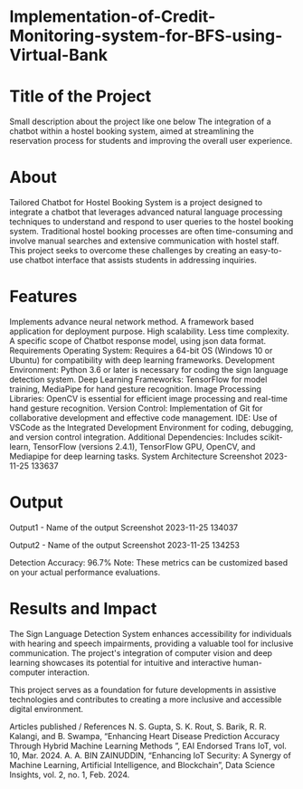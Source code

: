 # Implementation-of-Credit-Monitoring-system-for-BFS-using-Virtual-Bank

# Title of the Project
Small description about the project like one below The integration of a chatbot within a hostel booking system, aimed at streamlining the reservation process for students and improving the overall user experience.

# About
Tailored Chatbot for Hostel Booking System is a project designed to integrate a chatbot that leverages advanced natural language processing techniques to understand and respond to user queries to the hostel booking system. Traditional hostel booking processes are often time-consuming and involve manual searches and extensive communication with hostel staff. This project seeks to overcome these challenges by creating an easy-to-use chatbot interface that assists students in addressing inquiries.

# Features
Implements advance neural network method.
A framework based application for deployment purpose.
High scalability.
Less time complexity.
A specific scope of Chatbot response model, using json data format.
Requirements
Operating System: Requires a 64-bit OS (Windows 10 or Ubuntu) for compatibility with deep learning frameworks.
Development Environment: Python 3.6 or later is necessary for coding the sign language detection system.
Deep Learning Frameworks: TensorFlow for model training, MediaPipe for hand gesture recognition.
Image Processing Libraries: OpenCV is essential for efficient image processing and real-time hand gesture recognition.
Version Control: Implementation of Git for collaborative development and effective code management.
IDE: Use of VSCode as the Integrated Development Environment for coding, debugging, and version control integration.
Additional Dependencies: Includes scikit-learn, TensorFlow (versions 2.4.1), TensorFlow GPU, OpenCV, and Mediapipe for deep learning tasks.
System Architecture
Screenshot 2023-11-25 133637

# Output
Output1 - Name of the output
Screenshot 2023-11-25 134037

Output2 - Name of the output
Screenshot 2023-11-25 134253

Detection Accuracy: 96.7% Note: These metrics can be customized based on your actual performance evaluations.

# Results and Impact
The Sign Language Detection System enhances accessibility for individuals with hearing and speech impairments, providing a valuable tool for inclusive communication. The project's integration of computer vision and deep learning showcases its potential for intuitive and interactive human-computer interaction.

This project serves as a foundation for future developments in assistive technologies and contributes to creating a more inclusive and accessible digital environment.

Articles published / References
N. S. Gupta, S. K. Rout, S. Barik, R. R. Kalangi, and B. Swampa, “Enhancing Heart Disease Prediction Accuracy Through Hybrid Machine Learning Methods ”, EAI Endorsed Trans IoT, vol. 10, Mar. 2024.
A. A. BIN ZAINUDDIN, “Enhancing IoT Security: A Synergy of Machine Learning, Artificial Intelligence, and Blockchain”, Data Science Insights, vol. 2, no. 1, Feb. 2024.
